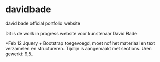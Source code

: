 # davidbade
david bade official portfolio website


Dit is de work in progress website voor kunstenaar David Bade

*Feb 12 
Jquery + Bootstrap toegevoegd, moet nof het materiaal en text verzamelen en structureren. Tijdlijn is aangemaakt met sections. Uren gewerkt: 9,5.
